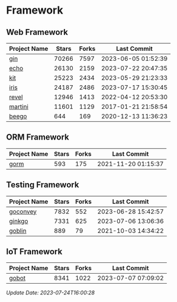 # Framework

## Web Framework
| Project Name | Stars | Forks | Last Commit |
| ------------ | ----- | ----- | ----------- |
| [gin](https://github.com/gin-gonic/gin) | 70266 | 7597 | 2023-06-05 01:52:39 |
| [echo](https://github.com/labstack/echo) | 26130 | 2159 | 2023-07-22 20:47:35 |
| [kit](https://github.com/go-kit/kit) | 25223 | 2434 | 2023-05-29 21:23:33 |
| [iris](https://github.com/kataras/iris) | 24187 | 2486 | 2023-07-17 15:30:45 |
| [revel](https://github.com/revel/revel) | 12946 | 1413 | 2022-04-12 20:53:30 |
| [martini](https://github.com/go-martini/martini) | 11601 | 1129 | 2017-01-21 21:58:54 |
| [beego](https://github.com/astaxie/beego) | 644 | 169 | 2020-12-13 11:36:23 |

## ORM Framework
| Project Name | Stars | Forks | Last Commit |
| ------------ | ----- | ----- | ----------- |
| [gorm](https://github.com/jinzhu/gorm) | 593 | 175 | 2021-11-20 01:15:37 |

## Testing Framework
| Project Name | Stars | Forks | Last Commit |
| ------------ | ----- | ----- | ----------- |
| [goconvey](https://github.com/smartystreets/goconvey) | 7832 | 552 | 2023-06-28 15:42:57 |
| [ginkgo](https://github.com/onsi/ginkgo) | 7331 | 625 | 2023-07-06 13:06:36 |
| [goblin](https://github.com/franela/goblin) | 889 | 79 | 2021-10-03 14:34:22 |

## IoT Framework
| Project Name | Stars | Forks | Last Commit |
| ------------ | ----- | ----- | ----------- |
| [gobot](https://github.com/hybridgroup/gobot) | 8341 | 1022 | 2023-07-07 07:09:02 |

*Update Date: 2023-07-24T16:00:28*